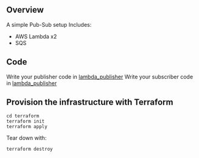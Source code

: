 ## Overview
A simple Pub-Sub setup 
Includes:
- AWS Lambda x2
- SQS

## Code
Write your publisher code in  [lambda_publisher](lambda_publisher/main.py)
Write your subscriber code in  [lambda_publisher](lambda_publisher/main.py)

## Provision the infrastructure with Terraform
```
cd terraform
terraform init
terraform apply
```

Tear down with:

```
terraform destroy
```